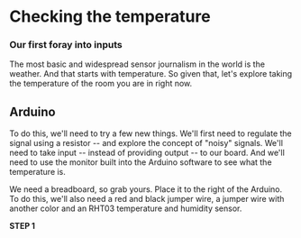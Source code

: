 # Checking the temperature

### Our first foray into inputs

The most basic and widespread sensor journalism in the world is the weather. And that starts with temperature. So given that, let's explore taking the temperature of the room you are in right now. 

## Arduino

To do this, we'll need to try a few new things. We'll first need to regulate the signal using a resistor -- and explore the concept of "noisy" signals. We'll need to take input -- instead of providing output -- to our board. And we'll need to use the monitor built into the Arduino software to see what the temperature is. 

We need a breadboard, so grab yours. Place it to the right of the Arduino. To do this, we'll also need a red and black jumper wire, a jumper wire with another color and an RHT03 temperature and humidity sensor.


**STEP 1** 

